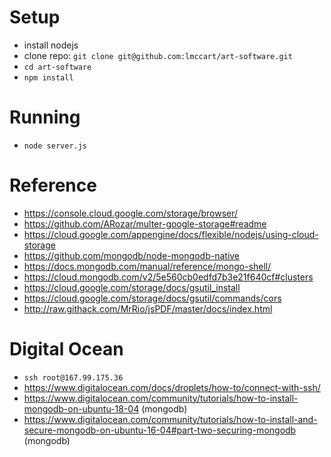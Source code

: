 # Setup
* install nodejs
* clone repo: `git clone git@github.com:lmccart/art-software.git`
* `cd art-software`
* `npm install`


# Running
* `node server.js`

# Reference
* https://console.cloud.google.com/storage/browser/
* https://github.com/ARozar/multer-google-storage#readme
* https://cloud.google.com/appengine/docs/flexible/nodejs/using-cloud-storage
* https://github.com/mongodb/node-mongodb-native
* https://docs.mongodb.com/manual/reference/mongo-shell/
* https://cloud.mongodb.com/v2/5e560cb0edfd7b3e21f640cf#clusters
* https://cloud.google.com/storage/docs/gsutil_install
* https://cloud.google.com/storage/docs/gsutil/commands/cors
* http://raw.githack.com/MrRio/jsPDF/master/docs/index.html


# Digital Ocean
* `ssh root@167.99.175.36`
* https://www.digitalocean.com/docs/droplets/how-to/connect-with-ssh/
* https://www.digitalocean.com/community/tutorials/how-to-install-mongodb-on-ubuntu-18-04 (mongodb)
* https://www.digitalocean.com/community/tutorials/how-to-install-and-secure-mongodb-on-ubuntu-16-04#part-two-securing-mongodb (mongodb)
